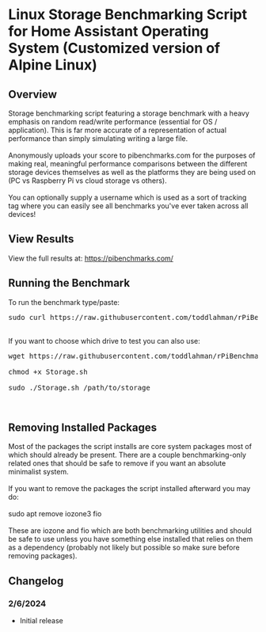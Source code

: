 # Linux Storage Benchmarking Script for Home Assistant Operating System (Customized version of Alpine Linux)

<h2>Overview</h2>
Storage benchmarking script featuring a storage benchmark with a heavy emphasis on random read/write performance (essential for OS / application).  This is far more accurate of a representation of actual performance than simply simulating writing a large file.<br>
<br>
Anonymously uploads your score to pibenchmarks.com for the purposes of making real, meaningful performance comparisons between the different storage devices themselves as well as the platforms they are being used on (PC vs Raspberry Pi vs cloud storage vs others).<br>
<br>
You can optionally supply a username which is used as a sort of tracking tag where you can easily see all benchmarks you've ever taken across all devices!<br>

<h2>View Results</h2>

View the full results at: https://pibenchmarks.com/<br>

<h2>Running the Benchmark</h2>
To run the benchmark type/paste:<br>
<pre>sudo curl https://raw.githubusercontent.com/toddlahman/rPiBenchmarks/master/Storage.sh | sudo bash</pre><br>
If you want to choose which drive to test you can also use:<br>
<pre>
wget https://raw.githubusercontent.com/toddlahman/rPiBenchmarks/master/Storage.sh<br>
chmod +x Storage.sh<br>
sudo ./Storage.sh /path/to/storage</pre><br>

<h2>Removing Installed Packages</h2>
Most of the packages the script installs are core system packages most of which should already be present.  There are a couple benchmarking-only related ones that should be safe to remove if you want an absolute minimalist system.<br>
<br>
If you want to remove the packages the script installed afterward you may do:<br>
<br>
sudo apt remove iozone3 fio<br>
<br>
These are iozone and fio which are both benchmarking utilities and should be safe to use unless you have something else installed that relies on them as a dependency (probably not likely but possible so make sure before removing packages).  

<h2>Changelog</h2>

<h3>2/6/2024</h3>
<ul>
  <li>Initial release</li>
</ul>